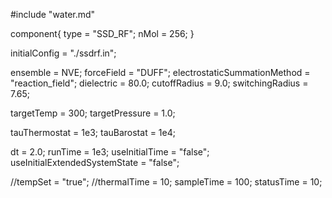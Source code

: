 #include "water.md"


component{
  type = "SSD_RF";
  nMol = 256;
}

initialConfig = "./ssdrf.in";

ensemble = NVE;
forceField = "DUFF";
electrostaticSummationMethod = "reaction_field";
dielectric = 80.0;
cutoffRadius = 9.0;
switchingRadius = 7.65;

targetTemp = 300;
targetPressure = 1.0;

tauThermostat = 1e3;
tauBarostat = 1e4;

dt = 2.0;
runTime = 1e3;
useInitialTime = "false";
useInitialExtendedSystemState = "false";

//tempSet = "true";
//thermalTime = 10;
sampleTime = 100;
statusTime = 10;
